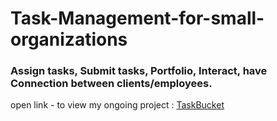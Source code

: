 # Task-Management-for-small-organizations
### Assign tasks, Submit tasks, Portfolio, Interact, have Connection between clients/employees.
open link - to view my ongoing project :
[TaskBucket](https://taskbucket.000webhostapp.com/)
